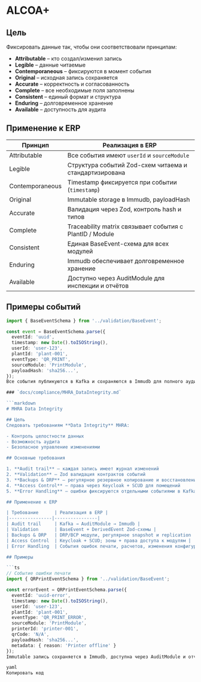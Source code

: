# ALCOA+

## Цель

Фиксировать данные так, чтобы они соответствовали принципам:

- **Attributable** – кто создал/изменил запись  
- **Legible** – данные читаемые  
- **Contemporaneous** – фиксируются в момент события  
- **Original** – исходная запись сохраняется  
- **Accurate** – корректность и согласованность  
- **Complete** – все необходимые поля заполнены  
- **Consistent** – единый формат и структура  
- **Enduring** – долговременное хранение  
- **Available** – доступность для аудита  

## Применение к ERP

| Принцип     | Реализация в ERP |
|------------|----------------|
| Attributable | Все события имеют `userId` и `sourceModule` |
| Legible     | Структура событий Zod-схем читаема и стандартизирована |
| Contemporaneous | Timestamp фиксируется при событии (`timestamp`) |
| Original    | Immutable storage в Immudb, payloadHash |
| Accurate    | Валидация через Zod, контроль hash и типов |
| Complete    | Traceability matrix связывает события с PlantID / Module |
| Consistent  | Единая BaseEvent-схема для всех модулей |
| Enduring    | Immudb обеспечивает долговременное хранение |
| Available   | Доступно через AuditModule для инспекции и отчётов |

## Примеры событий

```ts
import { BaseEventSchema } from '../validation/BaseEvent';

const event = BaseEventSchema.parse({
  eventId: 'uuid',
  timestamp: new Date().toISOString(),
  userId: 'user-123',
  plantId: 'plant-001',
  eventType: 'QR_PRINT',
  sourceModule: 'PrintModule',
  payloadHash: 'sha256...',
});
Все события публикуются в Kafka и сохраняются в Immudb для полного аудита.

### `docs/compliance/MHRA_DataIntegrity.md`

```markdown
# MHRA Data Integrity

## Цель
Следовать требованиям **Data Integrity** MHRA:

- Контроль целостности данных  
- Возможность аудита  
- Безопасное управление изменениями  

## Основные требования

1. **Audit trail** – каждая запись имеет журнал изменений  
2. **Validation** – Zod валидация контрактов событий  
3. **Backups & DRP** – регулярное резервное копирование и восстановление  
4. **Access Control** – права через Keycloak + SCUD для помещений  
5. **Error Handling** – ошибки фиксируются отдельными событиями в Kafka  

## Применение к ERP

| Требование      | Реализация в ERP |
|----------------|----------------|
| Audit trail     | Kafka → AuditModule → Immudb |
| Validation      | BaseEvent + DerivedEvent Zod-схемы |
| Backups & DRP   | DRP/BCP модули, регулярное snapshot и replication |
| Access Control  | Keycloak + SCUD; зоны + права доступа к модулям |
| Error Handling  | События ошибок печати, расчетов, изменения конфигураций публикуются в Kafka |

## Примеры

```ts
// Событие ошибки печати
import { QRPrintEventSchema } from '../validation/BaseEvent';

const errorEvent = QRPrintEventSchema.parse({
  eventId: 'uuid-error',
  timestamp: new Date().toISOString(),
  userId: 'user-123',
  plantId: 'plant-001',
  eventType: 'QR_PRINT_ERROR',
  sourceModule: 'PrintModule',
  printerId: 'printer-001',
  qrCode: 'N/A',
  payloadHash: 'sha256...',
  metadata: { reason: 'Printer offline' }
});
Immutable запись сохраняется в Immudb, доступна через AuditModule и отчеты для инспектора.

yaml
Копировать код
